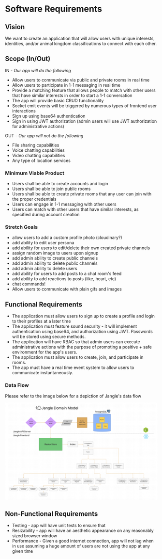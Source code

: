 # Software Requirements

## Vision

We want to create an application that will allow users with unique interests, identities, and/or animal kingdom classifications to connect with each other.

## Scope (In/Out)

IN - _Our app will do the following_

- Allow users to communicate via public and private rooms in real time
- Allow users to participate in 1-1 messaging in real time
- Provide a matching feature that allows people to match with other users that have similar interests in order to start a 1-1 conversation
- The app will provide basic CRUD functionality
- Socket emit events will be triggered by numerous types of frontend user interactions
- Sign up using base64 authentication
- Sign in using JWT authorization (admin users will use JWT authorization for administrative actions)

OUT - _Our app will not do the following_

- File sharing capabilities
- Voice chatting capabilities
- Video chatting capabilities
- Any type of location services

### Minimum Viable Product

- Users shall be able to create accounts and login
- Users shall be able to join public rooms
- Users shall be able to create private rooms that any user can join with the proper credentials
- Users can engage in 1-1 messaging with other users
- Users can match with other users that have similar interests, as specified during account creation

### Stretch Goals

- allow users to add a custom profile photo (cloudinary?)
- add ability to edit user persona
- add ability for users to edit/delete their own created private channels
- assign random image to users upon signup
- add admin ability to create public channels
- add admin ability to delete public channels
- add admin ability to delete users
- add ability for users to add posts to a chat room's feed
- add ability to add reactions to posts (like, heart, etc)
- chat commands!
- Allow users to communicate with plain gifs and images

## Functional Requirements

- The application must allow users to sign up to create a profile and login to their profiles at a later time
- The application must feature sound security - it will implement authentication using base64, and authorization using JWT. Passwords will be stored using secure methods.
- The application will have RBAC so that admin users can execute administrative actions with the purpose of promoting a positive + safe environment for the app's users.
- The application must allow users to create, join, and participate in rooms.
- The app must have a real time event system to allow users to communicate instantaneously.

### Data Flow

Please refer to the image below for a depiction of Jangle's data flow

![Domain Model](./img/domain-model.png)

## Non-Functional Requirements

- Testing - app will have unit tests to ensure that
- Resizability - app will have an aesthetic appearance on any reasonably sized browser window
- Performance - Given a good internet connection, app will not lag when in use assuming a huge amount of users are not using the app at any given time
